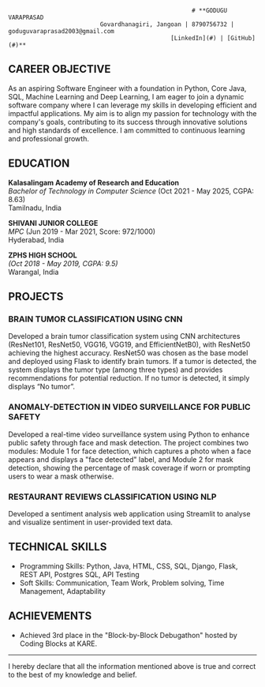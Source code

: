                                                         # **GODUGU VARAPRASAD
                              Govardhanagiri, Jangoan | 8790756732 | goduguvaraprasad2003@gmail.com  
                                                  [LinkedIn](#) | [GitHub](#)**

## CAREER OBJECTIVE

As an aspiring Software Engineer with a foundation in Python, Core Java, SQL, Machine Learning and Deep Learning, I am eager to join a dynamic software company where I can leverage my skills in developing efficient and impactful applications. My aim is to align my passion for technology with the company's goals, contributing to its success through innovative solutions and high standards of excellence. I am committed to continuous learning and professional growth.

## EDUCATION

**Kalasalingam Academy of Research and Education**  
*Bachelor of Technology in Computer Science* (Oct 2021 - May 2025, CGPA: 8.63)  
Tamilnadu, India

**SHIVANI JUNIOR COLLEGE**  
*MPC* (Jun 2019 - Mar 2021, Score: 972/1000)  
Hyderabad, India

**ZPHS HIGH SCHOOL**  
*(Oct 2018 - May 2019, CGPA: 9.5)*  
Warangal, India

## PROJECTS

### BRAIN TUMOR CLASSIFICATION USING CNN
Developed a brain tumor classification system using CNN architectures (ResNet101, ResNet50, VGG16, VGG19, and EfficientNetB0), with ResNet50 achieving the highest accuracy. ResNet50 was chosen as the base model and deployed using Flask to identify brain tumors. If a tumor is detected, the system displays the tumor type (among three types) and provides recommendations for potential reduction. If no tumor is detected, it simply displays “No tumor”.

### ANOMALY-DETECTION IN VIDEO SURVEILLANCE FOR PUBLIC SAFETY
Developed a real-time video surveillance system using Python to enhance public safety through face and mask detection. The project combines two modules: Module 1 for face detection, which captures a photo when a face appears and displays a "face detected" label, and Module 2 for mask detection, showing the percentage of mask coverage if worn or prompting users to wear a mask otherwise.

### RESTAURANT REVIEWS CLASSIFICATION USING NLP
Developed a sentiment analysis web application using Streamlit to analyse and visualize sentiment in user-provided text data.

## TECHNICAL SKILLS

- Programming Skills: Python, Java, HTML, CSS, SQL, Django, Flask, REST API, Postgres SQL, API Testing
- Soft Skills: Communication, Team Work, Problem solving, Time Management, Adaptability

## ACHIEVEMENTS

- Achieved 3rd place in the "Block-by-Block Debugathon" hosted by Coding Blocks at KARE.

---
I hereby declare that all the information mentioned above is true and correct to the best of my knowledge and belief.
